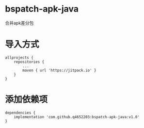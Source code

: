 # bspatch-apk-java
合并apk差分包

# 导入方式
    allprojects {
        repositories {
            ...
            maven { url 'https://jitpack.io' }
        }
    }
    	
# 添加依赖项
    dependencies {
        implementation 'com.github.q4652203:bspatch-apk-java:v1.0'
    }
